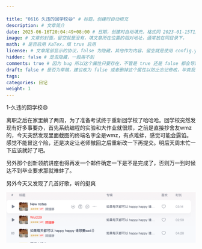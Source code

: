 ```yaml
---

title: "0616 久违的回学校😄" # 标题，创建时自动填充
description: # 文章简介
date: 2025-06-16T20:04:49+08:00 # 日期，创建时自动填充，格式同 2023-01-15T12:00:00+08:00
image: # 文章的封面，留空就是没有，填文章所在位置的相对地址，通常放在同目录下，
math: # 是否启用 KaTex，填 true 启用
license: # 文章尾部显示的协议，false 为隐藏，其他作为内容，留空就是使用 config.yaml 里默认的
hidden: false # 是否隐藏，一般用不到
comments: true # 因为 bug 所以这个属性只要存在，不管是 true 还是 false 都会导致回复无法显示，需要删掉
draft: false # 是否为草稿，建议改为 false 或者删掉这个属性以防止忘记修改，毕竟我们一般都是写好了才部署到服务器上
tags:
categories: 日记
weight: 1 
---
```

1-久违的回学校😄

离职之后在家里躺了两周，为了准备考试终于重新回学校了哈哈哈。回学校突然发现有好多事要办，首先系统编程的实验和大作业就很烦，之前是直接抄舍友wmz的，今天突然发现里面截图的终端名字全是wmz，有点难蚌，感觉可能会露馅。感觉不能冒这个险，还是决定让老师撤回之后重新改一下再提交。明后天周末忙一下应该就好了吧。

另外那个创新领航讲座也得再发一个邮件确定一下是不是完成了，否则万一到时候达不到毕业要求那就难蚌了。

另外今天又发现了几首好歌，听的挺爽

![](1.png)